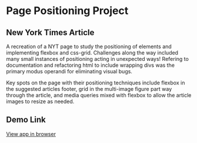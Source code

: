 # Page Positioning Project

## New York Times Article

A recreation of a NYT page to study the positioning of elements and implementing flexbox and css-grid. Challenges along the way included many small instances of positioning acting in unexpected ways! Refering to documentation and refactoring html to include wrapping divs was the primary modus operandi for eliminating visual bugs.

Key spots on the page with their positioning techniques include flexbox in the suggested articles footer, grid in the multi-image figure part way through the article, and media queries mixed with flexbox to allow the article images to resize as needed.

## Demo Link

[View app in browser](https://cdpadilla42.github.io/article-project/)
